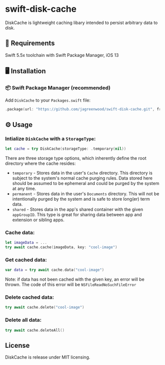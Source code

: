 # swift-disk-cache

DiskCache is lightweight caching libary intended to persist arbitrary data to disk.

## 📱 Requirements

Swift 5.5x toolchain with Swift Package Manager, iOS 13

## 🖥 Installation

### 📦 Swift Package Manager (recommended)

Add `DiskCache` to your `Packages.swift` file:

```swift
.package(url: "https://github.com/jagreenwood/swift-disk-cache.git", from: "2.0.0"),
```

## ⚙️ Usage

### Intialize `DiskCache` with a `StorageType`:

```swift
let cache = try DiskCache(storageType: .temporary(nil))
```

There are three storage type options, which inherently define the root directory where the cache resides:

- `temporary` - Stores data in the user's `Cache` directory. This directory is subject to the system's normal cache purging rules. Data stored here should be assumed to be ephemeral and could be purged by the system at any time.
- `permanent` - Stores data in the user's `Documents` directory. This will not be intentionally purged by the system and is safe to store long(er) term data.
- `shared` - Stores data in the app's shared container with the given `appGroupID`. This type is great for sharing data between app and extension or sibling apps.

### Cache data:

```swift
let imageData = ...
try await cache.cache(imageData, key: "cool-image")
```

### Get cached data:

```swift
var data = try await cache.data("cool-image")
```

Note: if data has not been cached with the given key, an error will be thrown. The code of this error will be `NSFileReadNoSuchFileError`

### Delete cached data:

```swift
try await cache.delete("cool-image")
```

### Delete all data:

```swift
try await cache.deleteAll()
```

## License

DiskCache is release under MIT licensing.

